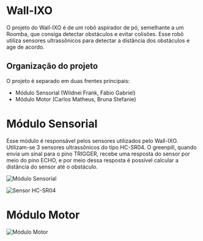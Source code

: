 # Wall-IXO

O projeto do Wall-IXO é de um robô aspirador de pó, semelhante a um Roomba, que consiga detectar obstáculos e evitar colisões. Esse robô utiliza sensores ultrassônicos para detectar a distância dos obstáculos e age de acordo.

## Organização do projeto

O projeto é separado em duas frentes principais:

- Módulo Sensorial (Wildnei Frank, Fábio Gabriel)
- Módulo Motor (Carlos Matheus, Bruna Stefanie)

# Módulo Sensorial

Esse módulo é responsável pelos sensores utilizados pelo Wall-IXO. Utilizam-se 3 sensores ultrassônicos do tipo HC-SR04. O greenpill, quando envia um sinal para o pino TRIGGER, recebe uma resposta do sensor por meio do pino ECHO, e por meio dessa resposta é possível calcular a distância do sensor até o obstáculo.

![Módulo Sensorial](/modulosensorial.png)

![Sensor HC-SR04](/sensor.png)

# Módulo Motor

![Módulo Motor](/modulomotor.png)
